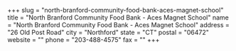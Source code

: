+++
slug = "north-branford-community-food-bank-aces-magnet-school"
title = "North Branford Community Food Bank - Aces Magnet School"
name = "North Branford Community Food Bank - Aces Magnet School"
address = "26 Old Post Road"
city = "Northford"
state = "CT"
postal = "06472"
website = ""
phone = "203-488-4575"
fax = ""
+++
